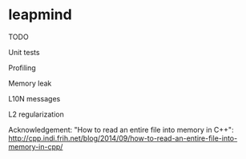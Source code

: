 # leapmind

TODO

Unit tests

Profiling

Memory leak

L10N messages

L2 regularization

Acknowledgement: 
"How to read an entire file into memory in C++": 
http://cpp.indi.frih.net/blog/2014/09/how-to-read-an-entire-file-into-memory-in-cpp/
